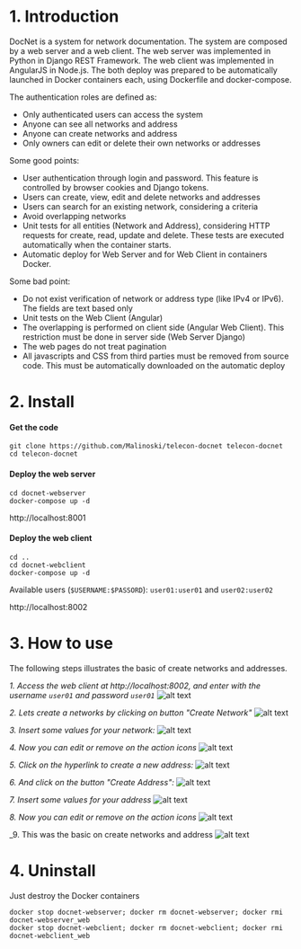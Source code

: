 # 1. Introduction

DocNet is a system for network documentation. The system are composed by a web server and a web client. 
The web server was implemented in Python in Django REST Framework.
The web client was implemented in AngularJS in Node.js.
The both deploy was prepared to be automatically launched in Docker containers each, using Dockerfile and docker-compose.

The authentication roles are defined as:
* Only authenticated users can access the system
* Anyone can see all networks and address
* Anyone can create networks and address    
* Only owners can edit or delete their own networks or addresses  

Some good points:
* User authentication through login and password. This feature is controlled by browser cookies and Django tokens.
* Users can create, view, edit and delete networks and addresses
* Users can search for an existing network, considering a criteria
* Avoid overlapping networks
* Unit tests for all entities (Network and Address), considering HTTP requests for create, read, update and delete. These tests are executed automatically when the container starts.
* Automatic deploy for Web Server and for Web Client in containers Docker. 

Some bad point:
* Do not exist verification of network or address type (like IPv4 or IPv6). The fields are text based only
* Unit tests on the Web Client (Angular)
* The overlapping is performed on client side (Angular Web Client). This restriction must be done in server side (Web Server Django) 
* The web pages do not treat pagination
* All javascripts and CSS from third parties must be removed from source code. This must be automatically downloaded on the automatic deploy 

# 2. Install 

#### Get the code
```
git clone https://github.com/Malinoski/telecon-docnet telecon-docnet
cd telecon-docnet
```

#### Deploy the web server 

```
cd docnet-webserver
docker-compose up -d 
```

http://localhost:8001

#### Deploy the web client

```
cd ..
cd docnet-webclient
docker-compose up -d
```

Available users (```$USERNAME:$PASSORD```): ```user01:user01``` and ```user02:user02```

http://localhost:8002 

# 3. How to use

The following steps illustrates the basic of create networks and addresses. 

_1. Access the web client at http://localhost:8002, and enter with the username ```user01``` and password ```user01```_
![alt text](./documentation-media/001.png)

_2. Lets create a networks by clicking on button "Create Network"_
![alt text](./documentation-media/002.png)

_3. Insert some values for your network:_
![alt text](./documentation-media/003.png)

_4. Now you can edit or remove on the action icons_
![alt text](./documentation-media/004.png) 

_5. Click on the hyperlink to create a new address:_
![alt text](./documentation-media/005.png)

_6. And click on the button "Create Address":_
![alt text](./documentation-media/006.png)

_7. Insert some values for your address_
![alt text](./documentation-media/007.png)

_8. Now you can edit or remove on the action icons_
![alt text](./documentation-media/008.png)

_9. This was the basic on create networks and address
![alt text](./documentation-media/009.png)

# 4. Uninstall

Just destroy the Docker containers

```
docker stop docnet-webserver; docker rm docnet-webserver; docker rmi docnet-webserver_web
docker stop docnet-webclient; docker rm docnet-webclient; docker rmi docnet-webclient_web
```
